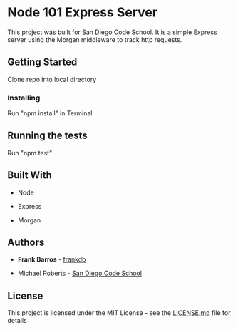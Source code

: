 # Node 101 Express Server

This project was built for San Diego Code School. It is a simple Express server using the Morgan middleware to track http requests.

## Getting Started

Clone repo into local directory

### Installing

Run "npm install" in Terminal

## Running the tests

Run "npm test"

## Built With

- Node

- Express

- Morgan

## Authors

- **Frank Barros** - [frankdb](https://github.com/frankdb)

- Michael Roberts - [San Diego Code School](https://github.com/your/project/SanDiegoCodeSchool)

## License

This project is licensed under the MIT License - see the [LICENSE.md](LICENSE.md) file for details
